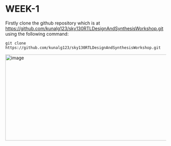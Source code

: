# WEEK-1




Firstly clone the github repository which is at https://github.com/kunalg123/sky130RTLDesignAndSynthesisWorkshop.git using the following command:
```
git clone https://github.com/kunalg123/sky130RTLDesignAndSynthesisWorkshop.git
```

<img width="1088" height="270" alt="image" src="https://github.com/user-attachments/assets/5f65c63f-4162-48fd-a3aa-08e8196cb6f3" />
